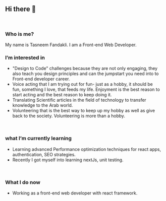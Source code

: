  Hi there 👋
 ---
 <br>
 
 ###  Who is me?
 My name is Tasneem Fandakli. I am a Front-end Web Developer.
 <br>
 ### I’m interested in
 - "Design to Code" challenges because they are not only engaging, they also teach you design principles and can the jumpstart you need into to Front-end developer career.
 - Voice acting that I am trying out for fun- just as a hobby, it should be fun, something I love, that feeds my life. Enjoyment is the best reason to start acting and the best reason to keep doing it. 
 - Translating Scientific articles in the field of technology to transfer knowledge to the Arab world.
 - Volunteering that is the best way to keep up my hobby as well as give back to the society. Volunteering is more than a hobby.

 <br>
 
 ###  what I’m currently learning
 - Learning advanced Performance optimization techniques for react apps, authentication, SEO strategies.
 - Recently I got myself into learning nextJs, unit testing.
 <br>
 
 ### What I do now
 - Working as a front-end web developer with react framework.
 
<!---
TasneemFand/TasneemFand is a ✨ special ✨ repository because its `README.md` (this file) appears on your GitHub profile.
You can click the Preview link to take a look at your changes.
--->
